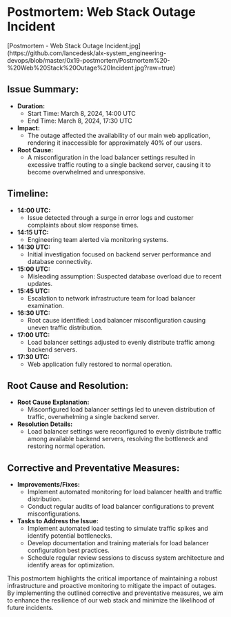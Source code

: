 <h1>Postmortem: Web Stack Outage Incident</h1>
[Postmortem - Web Stack Outage Incident.jpg](https://github.com/lancedesk/alx-system_engineering-devops/blob/master/0x19-postmortem/Postmortem%20-%20Web%20Stack%20Outage%20Incident.jpg?raw=true)
<h2>Issue Summary:</h2>

<ul>
  <li><strong>Duration:</strong> 
    <ul>
      <li>Start Time: March 8, 2024, 14:00 UTC</li>
      <li>End Time: March 8, 2024, 17:30 UTC</li>
    </ul>
  </li>
  <li><strong>Impact:</strong> 
    <ul>
      <li>The outage affected the availability of our main web application, rendering it inaccessible for approximately 40% of our users.</li>
    </ul>
  </li>
  <li><strong>Root Cause:</strong> 
    <ul>
      <li>A misconfiguration in the load balancer settings resulted in excessive traffic routing to a single backend server, causing it to become overwhelmed and unresponsive.</li>
    </ul>
  </li>
</ul>

<h2>Timeline:</h2>

<ul>
  <li><strong>14:00 UTC:</strong>
    <ul>
      <li>Issue detected through a surge in error logs and customer complaints about slow response times.</li>
    </ul>
  </li>
  <li><strong>14:15 UTC:</strong>
    <ul>
      <li>Engineering team alerted via monitoring systems.</li>
    </ul>
  </li>
  <li><strong>14:30 UTC:</strong>
    <ul>
      <li>Initial investigation focused on backend server performance and database connectivity.</li>
    </ul>
  </li>
  <li><strong>15:00 UTC:</strong>
    <ul>
      <li>Misleading assumption: Suspected database overload due to recent updates.</li>
    </ul>
  </li>
  <li><strong>15:45 UTC:</strong>
    <ul>
      <li>Escalation to network infrastructure team for load balancer examination.</li>
    </ul>
  </li>
  <li><strong>16:30 UTC:</strong>
    <ul>
      <li>Root cause identified: Load balancer misconfiguration causing uneven traffic distribution.</li>
    </ul>
  </li>
  <li><strong>17:00 UTC:</strong>
    <ul>
      <li>Load balancer settings adjusted to evenly distribute traffic among backend servers.</li>
    </ul>
  </li>
  <li><strong>17:30 UTC:</strong>
    <ul>
      <li>Web application fully restored to normal operation.</li>
    </ul>
  </li>
</ul>

<h2>Root Cause and Resolution:</h2>

<ul>
  <li><strong>Root Cause Explanation:</strong>
    <ul>
      <li>Misconfigured load balancer settings led to uneven distribution of traffic, overwhelming a single backend server.</li>
    </ul>
  </li>
  <li><strong>Resolution Details:</strong>
    <ul>
      <li>Load balancer settings were reconfigured to evenly distribute traffic among available backend servers, resolving the bottleneck and restoring normal operation.</li>
    </ul>
  </li>
</ul>

<h2>Corrective and Preventative Measures:</h2>

<ul>
  <li><strong>Improvements/Fixes:</strong>
    <ul>
      <li>Implement automated monitoring for load balancer health and traffic distribution.</li>
      <li>Conduct regular audits of load balancer configurations to prevent misconfigurations.</li>
    </ul>
  </li>
  <li><strong>Tasks to Address the Issue:</strong>
    <ul>
      <li>Implement automated load testing to simulate traffic spikes and identify potential bottlenecks.</li>
      <li>Develop documentation and training materials for load balancer configuration best practices.</li>
      <li>Schedule regular review sessions to discuss system architecture and identify areas for optimization.</li>
    </ul>
  </li>
</ul>

<p>This postmortem highlights the critical importance of maintaining a robust infrastructure and proactive monitoring to mitigate the impact of outages. By implementing the outlined corrective and preventative measures, we aim to enhance the resilience of our web stack and minimize the likelihood of future incidents.</p>

